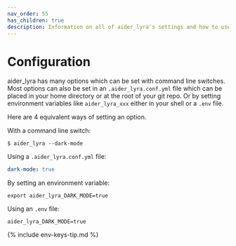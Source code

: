 ```yaml
---
nav_order: 55
has_children: true
description: Information on all of aider_lyra's settings and how to use them.
---
```


# Configuration

aider_lyra has many options which can be set with
command line switches.
Most options can also be set in an `.aider_lyra.conf.yml` file
which can be placed in your home directory or at the root of
your git repo. 
Or by setting environment variables like `aider_lyra_xxx`
either in your shell or a `.env` file.

Here are 4 equivalent ways of setting an option. 

With a command line switch:

```
$ aider_lyra --dark-mode
```

Using a `.aider_lyra.conf.yml` file:

```yaml
dark-mode: true
```

By setting an environment variable:

```
export aider_lyra_DARK_MODE=true
```

Using an `.env` file:

```
aider_lyra_DARK_MODE=true
```

{% include env-keys-tip.md %}

